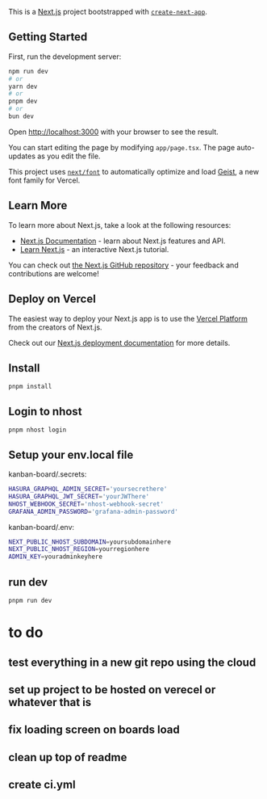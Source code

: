 This is a [Next.js](https://nextjs.org) project bootstrapped with [`create-next-app`](https://nextjs.org/docs/app/api-reference/cli/create-next-app).

## Getting Started

First, run the development server:

```bash
npm run dev
# or
yarn dev
# or
pnpm dev
# or
bun dev
```

Open [http://localhost:3000](http://localhost:3000) with your browser to see the result.

You can start editing the page by modifying `app/page.tsx`. The page auto-updates as you edit the file.

This project uses [`next/font`](https://nextjs.org/docs/app/building-your-application/optimizing/fonts) to automatically optimize and load [Geist](https://vercel.com/font), a new font family for Vercel.

## Learn More

To learn more about Next.js, take a look at the following resources:

- [Next.js Documentation](https://nextjs.org/docs) - learn about Next.js features and API.
- [Learn Next.js](https://nextjs.org/learn) - an interactive Next.js tutorial.

You can check out [the Next.js GitHub repository](https://github.com/vercel/next.js) - your feedback and contributions are welcome!

## Deploy on Vercel

The easiest way to deploy your Next.js app is to use the [Vercel Platform](https://vercel.com/new?utm_medium=default-template&filter=next.js&utm_source=create-next-app&utm_campaign=create-next-app-readme) from the creators of Next.js.

Check out our [Next.js deployment documentation](https://nextjs.org/docs/app/building-your-application/deploying) for more details.

## Install

`pnpm install`

## Login to nhost

`pnpm nhost login`

## Setup your env.local file

kanban-board/.secrets:

```bash
HASURA_GRAPHQL_ADMIN_SECRET='yoursecrethere'
HASURA_GRAPHQL_JWT_SECRET='yourJWThere'
NHOST_WEBHOOK_SECRET='nhost-webhook-secret'
GRAFANA_ADMIN_PASSWORD='grafana-admin-password'
```

kanban-board/.env:

```bash
NEXT_PUBLIC_NHOST_SUBDOMAIN=yoursubdomainhere
NEXT_PUBLIC_NHOST_REGION=yourregionhere
ADMIN_KEY=youradminkeyhere
```

## run dev

`pnpm run dev`

# to do

## test everything in a new git repo using the cloud

## set up project to be hosted on verecel or whatever that is

## fix loading screen on boards load

## clean up top of readme

## create ci.yml
